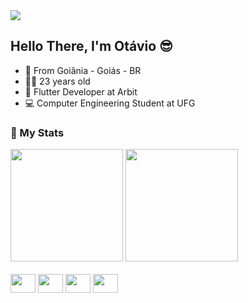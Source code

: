 <img src ="https://user-images.githubusercontent.com/39846965/213009720-079e07f5-ad96-4b48-a235-f99c5ceae98a.png"/>

## Hello There, I'm Otávio 😎

- 🏡 From Goiânia - Goiás - BR
- 🐱‍🏍 23 years old
- 📱 Flutter Developer at Arbit
- 💻 Computer Engineering Student at UFG 

### 🥇 My Stats

<div>
  <img height="180em" src="https://github-readme-stats.vercel.app/api?username=OtavioPontes&show_icons=true&theme=tokyonight"/>
  <img height="180em" src="https://github-readme-stats.vercel.app/api/top-langs/?username=OtavioPontes&layout=compact&langs_count=5&theme=tokyonight"/>
</div>
<br>
<div style="display: inline-block">
  <img height="30" width="40" src="https://cdn.jsdelivr.net/gh/devicons/devicon/icons/figma/figma-original.svg" />
  <img height="30" width="40" src="https://cdn.jsdelivr.net/gh/devicons/devicon/icons/flutter/flutter-original.svg" />
  <img height="30" width="40" src="https://cdn.jsdelivr.net/gh/devicons/devicon/icons/nodejs/nodejs-original.svg" />
  <img height="30" width="40" src="https://cdn.jsdelivr.net/gh/devicons/devicon/icons/react/react-original.svg" />
 
<div/>


<!--
**OtavioPontes/OtavioPontes** is a ✨ _special_ ✨ repository because its `README.md` (this file) appears on your GitHub profile.


